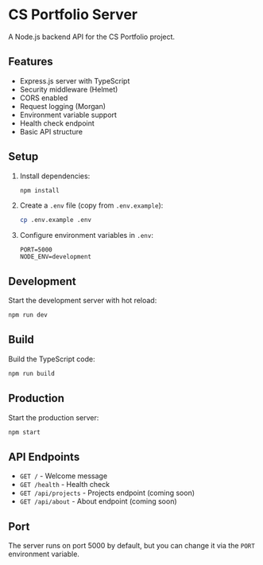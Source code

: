 # CS Portfolio Server

A Node.js backend API for the CS Portfolio project.

## Features

- Express.js server with TypeScript
- Security middleware (Helmet)
- CORS enabled
- Request logging (Morgan)
- Environment variable support
- Health check endpoint
- Basic API structure

## Setup

1. Install dependencies:
   ```bash
   npm install
   ```

2. Create a `.env` file (copy from `.env.example`):
   ```bash
   cp .env.example .env
   ```

3. Configure environment variables in `.env`:
   ```
   PORT=5000
   NODE_ENV=development
   ```

## Development

Start the development server with hot reload:
```bash
npm run dev
```

## Build

Build the TypeScript code:
```bash
npm run build
```

## Production

Start the production server:
```bash
npm start
```

## API Endpoints

- `GET /` - Welcome message
- `GET /health` - Health check
- `GET /api/projects` - Projects endpoint (coming soon)
- `GET /api/about` - About endpoint (coming soon)

## Port

The server runs on port 5000 by default, but you can change it via the `PORT` environment variable.

